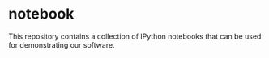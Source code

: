 notebook
========

This repository contains a collection of IPython notebooks that can be used for demonstrating our software.
